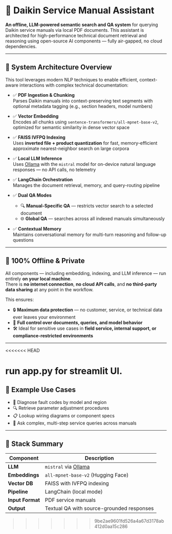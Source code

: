 # 📘 Daikin Service Manual Assistant

**An offline, LLM-powered semantic search and QA system** for querying Daikin service manuals via local PDF documents. This assistant is architected for high-performance technical document retrieval and reasoning using open-source AI components — fully air-gapped, no cloud dependencies.

---

## 🧠 System Architecture Overview

This tool leverages modern NLP techniques to enable efficient, context-aware interactions with complex technical documentation:

- ✅ **PDF Ingestion & Chunking**  
  Parses Daikin manuals into context-preserving text segments with optional metadata tagging (e.g., section headers, model numbers)

- ✅ **Vector Embedding**  
  Encodes all chunks using `sentence-transformers/all-mpnet-base-v2`, optimized for semantic similarity in dense vector space

- ✅ **FAISS IVFPQ Indexing**  
  Uses **inverted file + product quantization** for fast, memory-efficient approximate nearest-neighbor search on large corpora

- ✅ **Local LLM Inference**  
  Uses [Ollama](https://ollama.com/) with the `mistral` model for on-device natural language responses — no API calls, no telemetry

- ✅ **LangChain Orchestration**  
  Manages the document retrieval, memory, and query-routing pipeline

- ✅ **Dual QA Modes**  
  - 🔍 **Manual-Specific QA** — restricts vector search to a selected document  
  - 🌐 **Global QA** — searches across all indexed manuals simultaneously

- ✅ **Contextual Memory**  
  Maintains conversational memory for multi-turn reasoning and follow-up questions

---

## 🔐 100% Offline & Private

All components — including embedding, indexing, and LLM inference — run entirely **on your local machine**.  
There is **no internet connection**, **no cloud API calls**, and **no third-party data sharing** at any point in the workflow.

This ensures:

- 🔒 **Maximum data protection** — no customer, service, or technical data ever leaves your environment  
- 🧭 **Full control over documents, queries, and model behavior**  
- 🛠️ Ideal for sensitive use cases in **field service, internal support, or compliance-restricted environments**

---

<<<<<<< HEAD


run app.py for streamlit UI.
=======
## 🚀 Example Use Cases

- 🔧 Diagnose fault codes by model and region  
- 🔍 Retrieve parameter adjustment procedures  
- 📋 Lookup wiring diagrams or component specs  
- 🧩 Ask complex, multi-step service queries across manuals

---

## 🧱 Stack Summary

| Component         | Description                                  |
|------------------|----------------------------------------------|
| **LLM**          | `mistral` via [Ollama](https://ollama.com/)  |
| **Embeddings**   | `all-mpnet-base-v2` (Hugging Face)           |
| **Vector DB**    | FAISS with IVFPQ indexing                    |
| **Pipeline**     | LangChain (local mode)                       |
| **Input Format** | PDF service manuals                          |
| **Output**       | Textual QA with source-grounded responses    |

>>>>>>> 9be2ae9601fd526a4a67d3178ab412d0aa15c286
